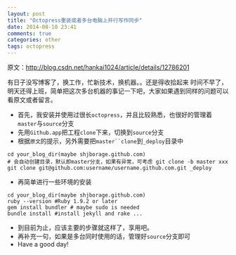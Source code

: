 ```yaml
---
layout: post
title: "Octopress重装或者多台电脑上并行写作同步"
date: 2014-08-10 23:41
comments: true
categories: other
tags: octopress
---
```


原文：<http://blog.csdn.net/hankai1024/article/details/12786201>

有日子没写博客了，换工作，忙新技术，换机器。。还是得收拾起来
时间不早了，明天还得上班，简单把这次多台机器的事记一下吧，大家如果遇到同样的问题可以看原文或者留言。

+   首先，我安装并使用过很长`octopress`，并且比较熟悉，也很好的管理着`master`与`source`分支
+   先用`Github.app`把工程`clone`下来，切换到`source`分支
+   根据`原文`的提示，另外需要把`master``clone`到`_deploy`目录中
```
cd your_blog_dir(maybe shjborage.github.com)
# 会自动创建目录，默认即master分支，如果有异常，可考虑 git clone -b master xxx
git clone git@github.com:username/username.github.com.git _deploy
```
+   再简单进行一些环境的安装
```
cd your_blog_dir(maybe shjborage.github.com)
ruby --version #Ruby 1.9.2 or later
gem install bundler # maybe sudo is needed
bundle install #install jekyll and rake ...
```
+   到目前为止，应该主要的步骤就这样了，享用吧。
+   再补充一句，如果是多台同时使用的话，管理好`source`分支即可
+   Have a good day!
